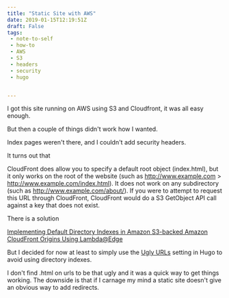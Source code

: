 ```yaml
---
title: "Static Site with AWS"
date: 2019-01-15T12:19:51Z
draft: False
tags:
 - note-to-self
 - how-to
 - AWS
 - S3
 - headers
 - security
 - hugo


---
```


I got this site running on AWS using S3 and Cloudfront, it was all easy enough.

But then a couple of things didn't work how I wanted.

Index pages weren't there, and I couldn't add security headers.

<!--more-->


It turns out that 


   CloudFront does allow you to specify a default root object (index.html), but it only works on the root of the website (such as http://www.example.com > http://www.example.com/index.html). It does not work on any subdirectory (such as http://www.example.com/about/). If you were to attempt to request this URL through CloudFront, CloudFront would do a S3 GetObject API call against a key that does not exist.

There is a solution

[Implementing Default Directory Indexes in Amazon S3-backed Amazon CloudFront Origins Using Lambda@Edge](https://aws.amazon.com/blogs/compute/implementing-default-directory-indexes-in-amazon-s3-backed-amazon-cloudfront-origins-using-lambdaedge/)

But I decided for now at least to simply use the [Ugly URLs](https://gohugo.io/content-management/urls/#ugly-urls) setting in Hugo to avoid using directory indexes.

I don't find .html on urls to be that ugly and it was a quick way to get things working. The downside is that if I carnage my mind a static site doesn't give an obvious way to add redirects.
